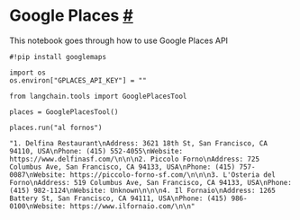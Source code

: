


 Google Places
 [#](#google-places "Permalink to this headline")
=================================================================



 This notebook goes through how to use Google Places API
 







```
#!pip install googlemaps

```










```
import os
os.environ["GPLACES_API_KEY"] = ""

```










```
from langchain.tools import GooglePlacesTool

```










```
places = GooglePlacesTool()

```










```
places.run("al fornos")

```








```
"1. Delfina Restaurant\nAddress: 3621 18th St, San Francisco, CA 94110, USA\nPhone: (415) 552-4055\nWebsite: https://www.delfinasf.com/\n\n\n2. Piccolo Forno\nAddress: 725 Columbus Ave, San Francisco, CA 94133, USA\nPhone: (415) 757-0087\nWebsite: https://piccolo-forno-sf.com/\n\n\n3. L'Osteria del Forno\nAddress: 519 Columbus Ave, San Francisco, CA 94133, USA\nPhone: (415) 982-1124\nWebsite: Unknown\n\n\n4. Il Fornaio\nAddress: 1265 Battery St, San Francisco, CA 94111, USA\nPhone: (415) 986-0100\nWebsite: https://www.ilfornaio.com/\n\n"

```







